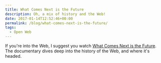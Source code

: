 ```yaml
---
title: What Comes Next is the Future
description: Oh, a mix of history and the Web!
date: 2017-01-14T12:52:46+00:00
permalink: /blog/what-comes-next-is-the-future/
tags:
  - Open Web
---
```


If you're into the Web, I suggest you watch [What Comes Next is the Future](https://vimeo.com/177267839). The documentary dives deep into the history of the Web, and where it's headed.
